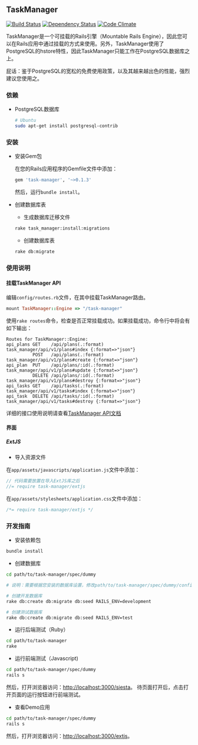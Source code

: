 TaskManager
-----------

[![Build Status](https://secure.travis-ci.org/menglifang/task-manager.png?branch=develop)](http://travis-ci.org/menglifang/task-manager)
[![Dependency Status](https://gemnasium.com/menglifang/task-manager.png)](https://gemnasium.com/menglifang/task-manager)
[![Code Climate](https://codeclimate.com/badge.png)](https://codeclimate.com/github/menglifang/task-manager)

TaskManager是一个可挂载的Rails引擎（Mountable Rails
Engine），因此您可以在Rails应用中通过挂载的方式来使用。另外，TaskManager使用了PostgreSQL的hstore特性，因此TaskManager只能工作在PostgreSQL数据库之上。

屁话：鉴于PostgreSQL的宽松的免费使用政策，以及其越来越出色的性能，强烈建议您使用之。

### 依赖

* PostgreSQL数据库

  ```bash
  # Ubuntu
  sudo apt-get install postgresql-contrib
  ```

### 安装

* 安装Gem包

  在您的Rails应用程序的Gemfile文件中添加：

  ```ruby
  gem 'task-manager', '~>0.1.3'
  ```

  然后，运行`bundle install`。

* 创建数据库表

  * 生成数据库迁移文件

  ```bash
  rake task_manager:install:migrations
  ```

  * 创建数据库表

  ```bash
  rake db:migrate
  ```

### 使用说明

#### 挂载TaskManager API

编辑`config/routes.rb`文件，在其中挂载TaskManager路由。

```ruby
mount TaskManager::Engine => "/task-manager"
```

使用`rake
routes`命令，检查是否正常挂载成功。如果挂载成功，命令行中将会有如下输出：

```
Routes for TaskManager::Engine:
api_plans GET    /api/plans(.:format)     task_manager/api/v1/plans#index {:format=>"json"}
          POST   /api/plans(.:format)     task_manager/api/v1/plans#create {:format=>"json"}
api_plan  PUT    /api/plans/:id(.:format) task_manager/api/v1/plans#update {:format=>"json"}
          DELETE /api/plans/:id(.:format) task_manager/api/v1/plans#destroy {:format=>"json"}
api_tasks GET    /api/tasks(.:format)     task_manager/api/v1/tasks#index {:format=>"json"}
api_task  DELETE /api/tasks/:id(.:format) task_manager/api/v1/tasks#destroy {:format=>"json"}
```

详细的接口使用说明请查看[TaskManager
API文档](http://rdoc.info/github/menglifang/task-manager/master/TaskManager/Api/V1)

#### 界面

##### ExtJS

* 导入资源文件

在`app/assets/javascripts/application.js`文件中添加：

```javascript
// 代码需要放置在导入ExtJS库之后
//= require task-manager/extjs
```

在`app/assets/stylesheets/application.css`文件中添加：

```css
/*= require task-manager/extjs */
```

### 开发指南

* 安装依赖包

```bash
bundle install
```

* 创建数据库

```bash
cd path/to/task-manager/spec/dummy

# 说明：需要根据您安装的数据库设置，修改path/to/task-manager/spec/dummy/config/database.yml中的相应配置

# 创建开发数据库
rake db:create db:migrate db:seed RAILS_ENV=development

# 创建测试数据库
rake db:create db:migrate db:seed RAILS_ENV=test
```

* 运行后端测试（Ruby）

```bash
cd path/to/task-manager
rake
```

* 运行前端测试（Javascript)

```bash
cd path/to/task-manager/spec/dummy
rails s
```

然后，打开浏览器访问：[http://localhost:3000/siesta](http://localhost:3000/siesta)。
待页面打开后，点击打开页面的运行按钮进行前端测试。

* 查看Demo应用

```bash
cd path/to/task-manager/spec/dummy
rails s
```

然后，打开浏览器访问：[http://localhost:3000/extjs](http://localhost:3000/extjs)。
